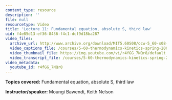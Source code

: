 ```yaml
---
content_type: resource
description: ''
file: null
resourcetype: Video
title: 'Lecture 11: Fundamental equation, absolute S, third law'
uid: f4e85d13-ef36-8436-f4c1-dcf9d18ba287
video_files:
  archive_url: http://www.archive.org/download/MIT5.60S08/ocw-5_60-s08-lec11_300k.mp4
  video_captions_file: /courses/5-60-thermodynamics-kinetics-spring-2008/ed2c9a2d89c854f5a921e18d7716df8b_r4fGG_7NQr8.vtt
  video_thumbnail_file: https://img.youtube.com/vi/r4fGG_7NQr8/default.jpg
  video_transcript_file: /courses/5-60-thermodynamics-kinetics-spring-2008/8deff1475956ad6dc99f6564d2283291_r4fGG_7NQr8.pdf
video_metadata:
  youtube_id: r4fGG_7NQr8
---
```


**Topics covered:** Fundamental equation, absolute S, third law

**Instructor/speaker:** Moungi Bawendi, Keith Nelson